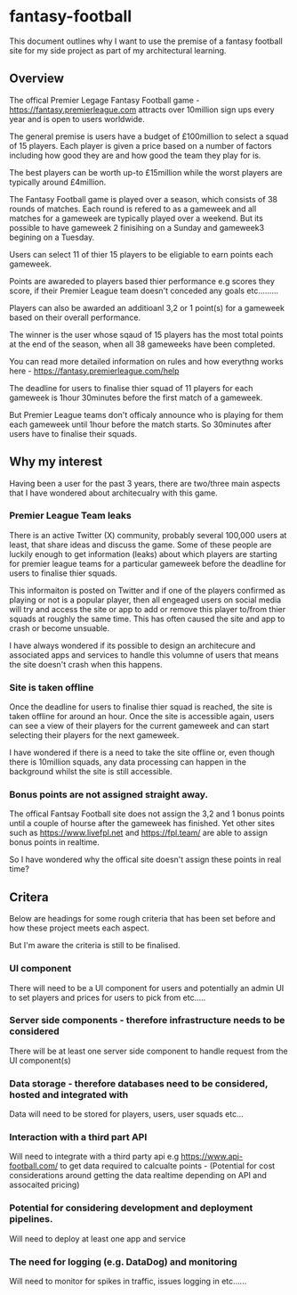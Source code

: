# fantasy-football
This document outlines why I want to use the premise of a fantasy football site for my side project as part of my architectural learning.

## Overview
The offical Premier Legage Fantasy Football game - https://fantasy.premierleague.com attracts over 10million sign ups every year and is open to users worldwide.

The general premise is users have a budget of £100million to select a squad of 15 players. Each player is given a price based on a number of factors including how good they are and how good the team they play for is.

The best players can be worth up-to £15million while the worst players are typically around £4million.

The Fantasy Football game is played over a season, which consists of 38 rounds of matches. Each round is refered to as a gameweek and all matches for a gameweek are typically played over a weekend. But its possible to have gameweek 2 finisihing on a Sunday and gameweek3 begining on a Tuesday.

Users can select 11 of thier 15 players to be eligiable to earn points each gameweek.

Points are awareded to players based thier performance e.g scores they score, if their Premier League team doesn't conceded any goals etc.........

Players can also be awarded an additioanl 3,2 or 1 point(s) for a gameweek based on their overall performance.

The winner is the user whose sqaud of 15 players has the most total points at the end of the season, when all 38 gameweeks have been completed.

You can read more detailed information on rules and how everythng works here - https://fantasy.premierleague.com/help

The deadline for users to finalise thier squad of 11 players for each gameweek is 1hour 30minutes before the first match of a gameweek. 

But Premier League teams don't officaly announce who is playing for them each gameweek until 1hour before the match starts. So 30minutes after users have to finalise their squads.

## Why my interest
Having been a user for the past 3 years, there are two/three main aspects that I have wondered about architecualry with this game.

### Premier League Team leaks
There is an active Twitter (X) community, probably several 100,000 users at least, that share ideas and discuss the game. Some of these people are luckily enough to get information (leaks) about which players are starting for premier league teams for a particular gameweek before the deadline for users to finalise thier squads.

This informaiton is posted on Twitter and if one of the players confirmed as playing or not is a popular player, then all engeaged users on social media will try and access the site or app to add or remove this player to/from thier squads at roughly the same time. This has often caused the site and app to crash or become unsuable.

I have always wondered if its possible to design an architecure and associated apps and services to handle this volumne of users that means the site doesn't crash when this happens.

### Site is taken offline
Once the deadline for users to finalise thier squad is reached, the site is taken offline for around an hour. Once the site is accessible again, users can see a view of their players for the current gameweek and can start selecting their players for the next gameweek.

I have wondered if there is a need to take the site offline or, even though there is 10million squads, any data processing can happen in the background whilst the site is still accessible.

### Bonus points are not assigned straight away.
The offical Fantsay Football site does not assign the 3,2 and 1 bonus points until a couple of hourse after the gameweek has finished. Yet other sites such as https://www.livefpl.net and https://fpl.team/ are able to assign bonus points in realtime.

So I have wondered why the offical site doesn't assign these points in real time?

## Critera
Below are headings for some rough criteria that has been set before and how these project meets each aspect.

But I'm aware the criteria is still to be finalised.

### UI component
There will need to be a UI component for users and potentially an admin UI to set players and prices for users to pick from etc.....

### Server side components - therefore infrastructure needs to be considered
There will be at least one server side component to handle request from the UI component(s)

### Data storage - therefore databases need to be considered, hosted and integrated with
Data will need to be stored for players, users, user squads etc...

### Interaction with a third part API
Will need to integrate with a third party api e.g https://www.api-football.com/ to get data required to calcualte points - (Potential for cost considerations around getting the data realtime depending on API and assocaited pricing)

### Potential for considering development and deployment pipelines.
Will need to deploy at least one app and service

### The need for logging (e.g. DataDog) and monitoring
Will need to monitor for spikes in traffic, issues logging in etc......
